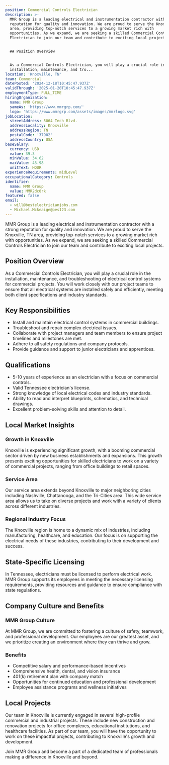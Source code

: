 ```yaml
---
position: Commercial Controls Electrician
description: >-
  MMR Group is a leading electrical and instrumentation contractor with a strong
  reputation for quality and innovation. We are proud to serve the Knoxville, TN
  area, providing top-notch services to a growing market rich with
  opportunities. As we expand, we are seeking a skilled Commercial Controls
  Electrician to join our team and contribute to exciting local projects.


  ## Position Overview


  As a Commercial Controls Electrician, you will play a crucial role in the
  installation, maintenance, and tro...
location: 'Knoxville, TN'
team: Commercial
datePosted: '2024-12-18T10:45:47.937Z'
validThrough: '2025-01-20T10:45:47.937Z'
employmentType: FULL_TIME
hiringOrganization:
  name: MMR Group
  sameAs: 'https://www.mmrgrp.com/'
  logo: 'https://www.mmrgrp.com/assets/images/mmrlogo.svg'
jobLocation:
  streetAddress: 5064 Tech Blvd.
  addressLocality: Knoxville
  addressRegion: TN
  postalCode: '37902'
  addressCountry: USA
baseSalary:
  currency: USD
  value: 39.3
  minValue: 34.62
  maxValue: 43.98
  unitText: HOUR
experienceRequirements: midLevel
occupationalCategory: Controls
identifier:
  name: MMR Group
  value: MMR2dc0rk
featured: false
email:
  - will@bestelectricianjobs.com
  - Michael.Mckeaige@pes123.com
---
```




MMR Group is a leading electrical and instrumentation contractor with a strong reputation for quality and innovation. We are proud to serve the Knoxville, TN area, providing top-notch services to a growing market rich with opportunities. As we expand, we are seeking a skilled Commercial Controls Electrician to join our team and contribute to exciting local projects.

## Position Overview

As a Commercial Controls Electrician, you will play a crucial role in the installation, maintenance, and troubleshooting of electrical control systems for commercial projects. You will work closely with our project teams to ensure that all electrical systems are installed safely and efficiently, meeting both client specifications and industry standards.

## Key Responsibilities

- Install and maintain electrical control systems in commercial buildings.
- Troubleshoot and repair complex electrical issues.
- Collaborate with project managers and team members to ensure project timelines and milestones are met.
- Adhere to all safety regulations and company protocols.
- Provide guidance and support to junior electricians and apprentices.

## Qualifications

- 5-10 years of experience as an electrician with a focus on commercial controls.
- Valid Tennessee electrician's license.
- Strong knowledge of local electrical codes and industry standards.
- Ability to read and interpret blueprints, schematics, and technical drawings.
- Excellent problem-solving skills and attention to detail.

## Local Market Insights

### Growth in Knoxville

Knoxville is experiencing significant growth, with a booming commercial sector driven by new business establishments and expansions. This growth presents exciting opportunities for skilled electricians to work on a variety of commercial projects, ranging from office buildings to retail spaces.

### Service Area

Our service area extends beyond Knoxville to major neighboring cities including Nashville, Chattanooga, and the Tri-Cities area. This wide service area allows us to take on diverse projects and work with a variety of clients across different industries.

### Regional Industry Focus

The Knoxville region is home to a dynamic mix of industries, including manufacturing, healthcare, and education. Our focus is on supporting the electrical needs of these industries, contributing to their development and success.

## State-Specific Licensing

In Tennessee, electricians must be licensed to perform electrical work. MMR Group supports its employees in meeting the necessary licensing requirements, providing resources and guidance to ensure compliance with state regulations.

## Company Culture and Benefits

### MMR Group Culture

At MMR Group, we are committed to fostering a culture of safety, teamwork, and professional development. Our employees are our greatest asset, and we prioritize creating an environment where they can thrive and grow.

### Benefits

- Competitive salary and performance-based incentives
- Comprehensive health, dental, and vision insurance
- 401(k) retirement plan with company match
- Opportunities for continued education and professional development
- Employee assistance programs and wellness initiatives

## Local Projects

Our team in Knoxville is currently engaged in several high-profile commercial and industrial projects. These include new construction and renovation projects for office complexes, educational institutions, and healthcare facilities. As part of our team, you will have the opportunity to work on these impactful projects, contributing to Knoxville's growth and development.

Join MMR Group and become a part of a dedicated team of professionals making a difference in Knoxville and beyond.